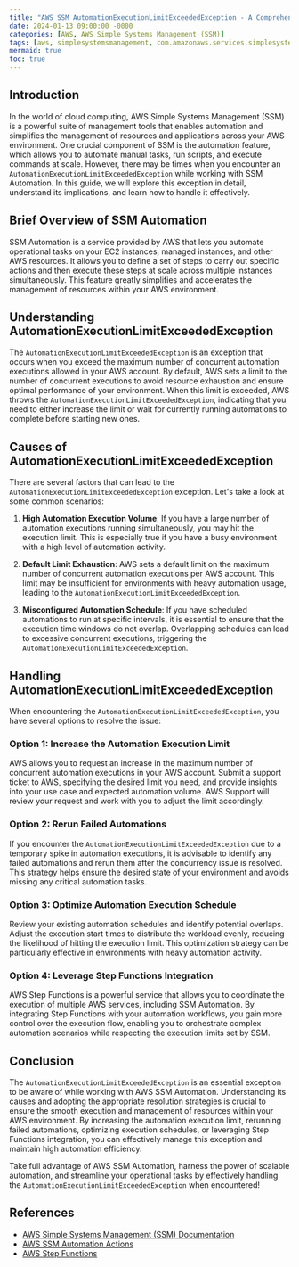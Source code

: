 ```yaml
---
title: "AWS SSM AutomationExecutionLimitExceededException - A Comprehensive Guide"
date: 2024-01-13 09:00:00 -0000
categories: [AWS, AWS Simple Systems Management (SSM)]
tags: [aws, simplesystemsmanagement, com.amazonaws.services.simplesystemsmanagement.model]
mermaid: true
toc: true
---
```



## Introduction
In the world of cloud computing, AWS Simple Systems Management (SSM) is a powerful suite of management tools that enables automation and simplifies the management of resources and applications across your AWS environment. One crucial component of SSM is the automation feature, which allows you to automate manual tasks, run scripts, and execute commands at scale. However, there may be times when you encounter an `AutomationExecutionLimitExceededException` while working with SSM Automation. In this guide, we will explore this exception in detail, understand its implications, and learn how to handle it effectively.

## Brief Overview of SSM Automation
SSM Automation is a service provided by AWS that lets you automate operational tasks on your EC2 instances, managed instances, and other AWS resources. It allows you to define a set of steps to carry out specific actions and then execute these steps at scale across multiple instances simultaneously. This feature greatly simplifies and accelerates the management of resources within your AWS environment.

## Understanding AutomationExecutionLimitExceededException
The `AutomationExecutionLimitExceededException` is an exception that occurs when you exceed the maximum number of concurrent automation executions allowed in your AWS account. By default, AWS sets a limit to the number of concurrent executions to avoid resource exhaustion and ensure optimal performance of your environment. When this limit is exceeded, AWS throws the `AutomationExecutionLimitExceededException`, indicating that you need to either increase the limit or wait for currently running automations to complete before starting new ones.

## Causes of AutomationExecutionLimitExceededException
There are several factors that can lead to the `AutomationExecutionLimitExceededException` exception. Let's take a look at some common scenarios:

1. **High Automation Execution Volume**: If you have a large number of automation executions running simultaneously, you may hit the execution limit. This is especially true if you have a busy environment with a high level of automation activity.

2. **Default Limit Exhaustion**: AWS sets a default limit on the maximum number of concurrent automation executions per AWS account. This limit may be insufficient for environments with heavy automation usage, leading to the `AutomationExecutionLimitExceededException`.

3. **Misconfigured Automation Schedule**: If you have scheduled automations to run at specific intervals, it is essential to ensure that the execution time windows do not overlap. Overlapping schedules can lead to excessive concurrent executions, triggering the `AutomationExecutionLimitExceededException`.

## Handling AutomationExecutionLimitExceededException
When encountering the `AutomationExecutionLimitExceededException`, you have several options to resolve the issue:

### Option 1: Increase the Automation Execution Limit
AWS allows you to request an increase in the maximum number of concurrent automation executions in your AWS account. Submit a support ticket to AWS, specifying the desired limit you need, and provide insights into your use case and expected automation volume. AWS Support will review your request and work with you to adjust the limit accordingly.

### Option 2: Rerun Failed Automations
If you encounter the `AutomationExecutionLimitExceededException` due to a temporary spike in automation executions, it is advisable to identify any failed automations and rerun them after the concurrency issue is resolved. This strategy helps ensure the desired state of your environment and avoids missing any critical automation tasks.

### Option 3: Optimize Automation Execution Schedule
Review your existing automation schedules and identify potential overlaps. Adjust the execution start times to distribute the workload evenly, reducing the likelihood of hitting the execution limit. This optimization strategy can be particularly effective in environments with heavy automation activity.

### Option 4: Leverage Step Functions Integration
AWS Step Functions is a powerful service that allows you to coordinate the execution of multiple AWS services, including SSM Automation. By integrating Step Functions with your automation workflows, you gain more control over the execution flow, enabling you to orchestrate complex automation scenarios while respecting the execution limits set by SSM.

## Conclusion
The `AutomationExecutionLimitExceededException` is an essential exception to be aware of while working with AWS SSM Automation. Understanding its causes and adopting the appropriate resolution strategies is crucial to ensure the smooth execution and management of resources within your AWS environment. By increasing the automation execution limit, rerunning failed automations, optimizing execution schedules, or leveraging Step Functions integration, you can effectively manage this exception and maintain high automation efficiency.

Take full advantage of AWS SSM Automation, harness the power of scalable automation, and streamline your operational tasks by effectively handling the `AutomationExecutionLimitExceededException` when encountered!

## References
- [AWS Simple Systems Management (SSM) Documentation](https://docs.aws.amazon.com/systems-manager/)
- [AWS SSM Automation Actions](https://docs.aws.amazon.com/systems-manager/latest/userguide/automation-actions.html)
- [AWS Step Functions](https://aws.amazon.com/step-functions/)
